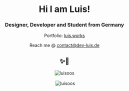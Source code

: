 <h1 align="center"> Hi I am Luis! </h1>
<h3 align="center"> Designer, Developer and Student from Germany </h3>

<p align="center"> Portfolio: <a href="http://luis.works">luis.works</a> </p>

<p align="center"> Reach me @ <a href="mailto:contact@dev-luis.de">contact@dev-luis.de</a> </p>

<h2 align="center"> ✨🌈 </h2>

<p align="center"> <img align="center" src="https://github-readme-stats.vercel.app/api/top-langs/?username=luisoos&theme=radical&layout=compact" alt="luisoos"/> </p>


<p align="center"> &nbsp;<img align="center" src="https://github-readme-stats.vercel.app/api?username=luisoos&show_icons=true&theme=radical&locale=en" alt="luisoos"/> </p>
